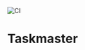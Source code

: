 ![CI](https://github.com/VisorRaptors/taskmaster/workflows/Continuous%20Integration/badge.svg)

# Taskmaster
